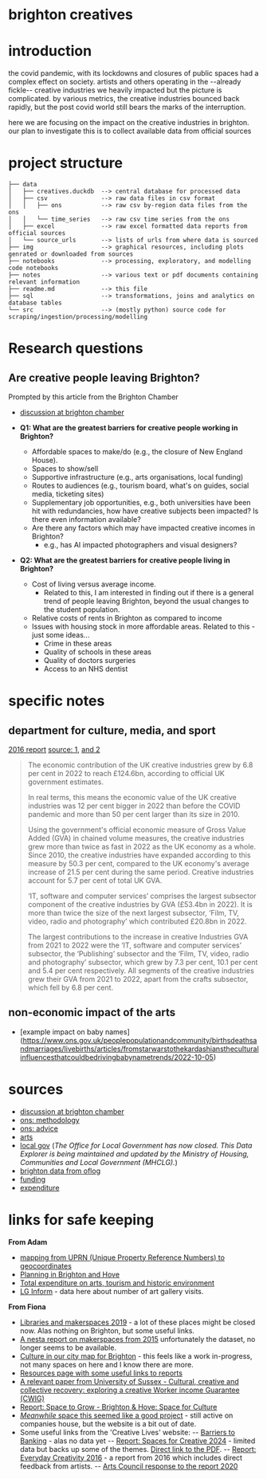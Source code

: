 brighton creatives
===
# introduction
the covid pandemic, with its lockdowns and closures of public spaces had a complex effect on society. artists and others operating in the --already fickle-- creative industries we heavily impacted but the picture is complicated. by various metrics, the creative industries bounced back rapidly, but the post covid world still bears the marks of the interruption.

here we are focusing on the impact on the creative industries in brighton. our plan to investigate this is to collect available data from official sources

# project structure
```
├── data
│   ├── creatives.duckdb  --> central database for processed data
│   ├── csv               --> raw data files in csv format
│   │   ├── ons           --> raw csv by-region data files from the ons
│   │   └── time_series   --> raw csv time series from the ons 
│   ├── excel             --> raw excel formatted data reports from official sources
│   └── source_urls       --> lists of urls from where data is sourced
├── img                   --> graphical resources, including plots genrated or downloaded from sources
├── notebooks             --> processing, exploratory, and modelling code notebooks
├── notes                 --> various text or pdf documents containing relevant information 
├── readme.md             --> this file
├── sql                   --> transformations, joins and analytics on database tables
└── src                   --> (mostly python) source code for scraping/ingestion/processing/modelling
```

# Research questions 

## Are creative people leaving Brighton? 

Prompted by this article from the Brighton Chamber 
- [discussion at brighton chamber](https://www.brightonchamber.co.uk/blog/the-big-debate-is-brightons-creative-sector-an-undervalued-powerhouse)

- **Q1: What are the greatest barriers for creative people working in Brighton?**
    - Affordable spaces to make/do (e.g., the closure of New England House).
    - Spaces to show/sell
    - Supportive infrastructure (e.g., arts organisations, local funding)
    - Routes to audiences (e.g., tourism board, what's on guides, social media, ticketing sites)
    - Supplementary job opportunities, e.g., both universities have been hit with redundancies, how have creative subjects been impacted? Is there even information available?
    - Are there any factors which may have impacted creative incomes in Brighton?
        - e.g., has AI impacted photographers and visual designers? 

- **Q2: What are the greatest barriers for creative people living in Brighton?**
    - Cost of living versus average income.
        - Related to this, I am interested in finding out if there is a general trend of people leaving Brighton, beyond the usual changes to the student population.
    - Relative costs of rents in Brighton as compared to income
    - Issues with housing stock in more affordable areas. Related to this - just some ideas...
        - Crime in these areas
        - Quality of schools in these areas
        - Quality of doctors surgeries
        - Access to an NHS dentist


# specific notes 

## department for culture, media, and sport
[2016 report](https://assets.publishing.service.gov.uk/media/5a802de7e5274a2e87db850b/DCMS_Statistical_Handbook_-_28_September_2016.pdf)
[source: 1](https://www.thecreativeindustries.co.uk/facts-figures/creative-industries-add-ps124bn-of-value-to-uk), [and 2](https://www.gov.uk/government/statistics/dcms-and-digital-sector-gva-2022-provisional/dcms-sectors-economic-estimates-gross-value-added-2022-provisional)
> The economic contribution of the UK creative industries grew by 6.8 per cent in 2022 to reach £124.6bn, according to official UK government estimates.
> 
> In real terms, this means the economic value of the UK creative industries was 12 per cent bigger in 2022 than before the COVID pandemic and more than 50 per cent larger than its size in 2010.
> 
> Using the government's official economic measure of Gross Value Added (GVA) in chained volume measures, the creative industries grew more than twice as fast in 2022 as the UK economy as a whole. Since 2010, the creative industries have expanded according to this measure by 50.3 per cent, compared to the UK economy's average increase of 21.5 per cent during the same period. Creative industries account for 5.7 per cent of total UK GVA.
> 
> ‘IT, software and computer services’ comprises the largest subsector component of the creative industries by GVA (£53.4bn in 2022). It is more than twice the size of the next largest subsector, ‘Film, TV, video, radio and photography’ which contributed £20.8bn in 2022.
> 
> The largest contributions to the increase in creative Industries GVA from 2021 to 2022 were the ‘IT, software and computer services’ subsector, the ‘Publishing’ subsector and the ‘Film, TV, video, radio and photography’ subsector, which grew by 7.3 per cent, 10.1 per cent and 5.4 per cent respectively. All segments of the creative industries grew their GVA from 2021 to 2022, apart from the crafts subsector, which fell by 6.8 per cent.

## non-economic impact of the arts
- [example impact on baby names] (https://www.ons.gov.uk/peoplepopulationandcommunity/birthsdeathsandmarriages/livebirths/articles/fromstarwarstothekardashianstheculturalinfluencesthatcouldbedrivingbabynametrends/2022-10-05)


# sources

- [discussion at brighton chamber](https://www.brightonchamber.co.uk/blog/the-big-debate-is-brightons-creative-sector-an-undervalued-powerhouse)
- [ons: methodology](https://oflog.data.gov.uk/methodology?area=BN1+1ND)
- [ons: advice](https://blog.ons.gov.uk/2024/03/26/local-data-at-your-fingertips/)
- [arts](https://lginform.local.gov.uk/dataAndReports/search/3676?text=arts)
- [local gov](https://lginform.local.gov.uk) (*The Office for Local Government has now closed. This Data Explorer is being maintained and updated by the Ministry of Housing, Communities and Local Government (MHCLG).*)
- [brighton data from oflog](https://oflog.data.gov.uk/planning?area=BN1+1ND)
- [funding](https://reports.esd.org.uk/share/map)
- [expenditure](https://lginform.local.gov.uk/dataAndReports/explorer/6605?text=arts&metricType=6605&area=E10000008%2CAllLaInUK&period=latest)


# links for safe keeping 
**From Adam** 
- [mapping from UPRN  (Unique Property Reference Numbers) to geocoordinates](https://www.ordnancesurvey.co.uk/products/os-open-uprn)
- [Planning in Brighton and Hove](https://oflog.data.gov.uk/planning?area=BN1+1ND)
- [Total expenditure on arts, tourism and historic environment](https://lginform.local.gov.uk/dataAndReports/explorer/6605?text=arts&metricType=6605&area=E10000008%2CAllLaInUK&period=latest)
- [LG Inform](https://lginform.local.gov.uk/dataAndReports/explorer) - data here about number of art gallery visits.

**From Fiona**
- [Libraries and makerspaces 2019](https://www.gov.uk/government/publications/libraries-and-makerspaces/libraries-and-makerspaces) - a lot of these places might be closed now. Alas nothing on Brighton, but some useful links.
- [A nesta report on makerspaces from 2015](https://www.nesta.org.uk/report/open-dataset-of-uk-makerspaces-a-users-guide/) unfortunately the dataset, no longer seems to be available.
- [Culture in our city map for Brighton](https://cultureinourcity.com/creative-network/venues-spaces/) - this feels like a work in-progress, not many spaces on here and I know there are more.
- [Resources page with some useful links to reports](https://cultureinourcity.com/creative-network/resources/) 
- [A relevant paper from University of Sussex - Cultural, creative and collective recovery: exploring a creative Worker income Guarantee (CWIG)](https://www.tandfonline.com/doi/full/10.1080/17510694.2023.2301120#abstract)
- [Report: Space to Grow - Brighton & Hove: Space for Culture](https://cultureinourcity.com/resources/space-to-grow-brighton-hove-space-for-culture/)
- [*Meanwhile* space this seemed like a good project](https://www.meanwhilespace.com/about) - still active on companies house, but the website is a bit out of date.
- Some useful links from the 'Creative Lives' website:
-- [Barriers to Banking](https://www.creative-lives.org/barriers-to-banking) - alas no data yet
-- [Report: Spaces for Creative 2024](https://www.creative-lives.org/spaces-for-creativity-2024) - limited data but backs up some of the themes. [Direct link to the PDF](https://www.creative-lives.org/Handlers/Download.ashx?IDMF=0b2f24b3-f2b2-4a5e-b9b6-92c6b4fccdab).
-- [Report: Everyday Creativity 2016](https://www.creative-lives.org/everyday-creativity) - a report from 2016 which includes direct feedback from artists.
-- [Arts Council response to the report 2020](https://www.artscouncil.org.uk/blog/value-everyday-creativity)
